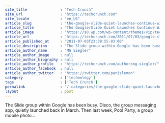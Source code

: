 ```yaml
---
site_title               : "Tech Crunch"
site_url                 : "https://techcrunch.com"
site_locale              : "en_US"
article_slug             : "the-google-slide-quiet-launches-continue-with-prizes-social-contests-for-money"
article_title            : "The Google/Slide Quiet Launches Continue With Prizes — Social Contests For Money"
article_image            : "https://s0.wp.com/wp-content/themes/vip/techcrunch-2013/assets/images/techcrunch.opengraph.default.png"
article_url              : "https://techcrunch.com/2011/07/03/google-slides-prizes/"
article_published_at     : "2011-07-03T23:38:55-03:00"
article_description      : "The Slide group within Google has been busy. Disco, the group messaging app, quietly launched back in March. Then last week, Pool Party, a group mobile photo..."
article_author_name      : "MG Siegler"
article_author_image     : null
article_author_biography : null
article_author_profile   : "https://techcrunch.com/author/mg-siegler/"
article_author_facebook  : null
article_author_twitter   : "https://twitter.com/parislemon"
category                 : ['technology']
tags                     : ['Tech Crunch']
permalink                : "/:categories/the-google-slide-quiet-launches-continue-with-prizes-social-contests-for-money/"
layout                   : post
---
```


The Slide group within Google has been busy. Disco, the group messaging app, quietly launched back in March. Then last week, Pool Party, a group mobile photo...
